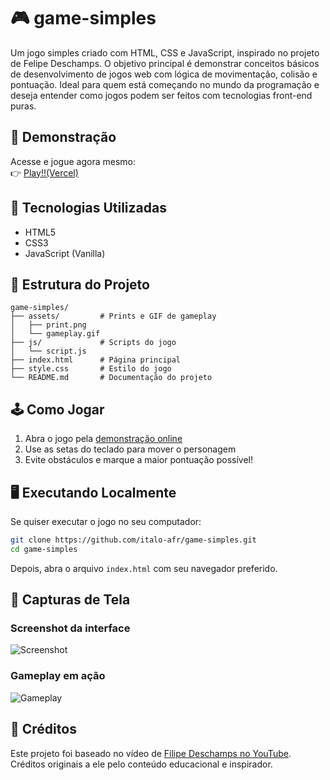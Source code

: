 # 🎮 game-simples

Um jogo simples criado com HTML, CSS e JavaScript, inspirado no projeto de Felipe Deschamps. O objetivo principal é demonstrar conceitos básicos de desenvolvimento de jogos web com lógica de movimentação, colisão e pontuação. Ideal para quem está começando no mundo da programação e deseja entender como jogos podem ser feitos com tecnologias front-end puras.

## 🚀 Demonstração

Acesse e jogue agora mesmo:  
👉 [Play!!(Vercel)](https://game-simples-git-main-italoafrs-projects.vercel.app/)

## 🧰 Tecnologias Utilizadas

- HTML5
- CSS3
- JavaScript (Vanilla)

## 📁 Estrutura do Projeto

```
game-simples/
├── assets/         # Prints e GIF de gameplay
│   ├── print.png
│   └── gameplay.gif
├── js/             # Scripts do jogo
│   └── script.js
├── index.html      # Página principal
├── style.css       # Estilo do jogo
└── README.md       # Documentação do projeto
```

## 🕹️ Como Jogar

1. Abra o jogo pela [demonstração online](https://game-simples-git-main-italoafrs-projects.vercel.app/)
2. Use as setas do teclado para mover o personagem
3. Evite obstáculos e marque a maior pontuação possível!

## 🖥️ Executando Localmente

Se quiser executar o jogo no seu computador:

```bash
git clone https://github.com/italo-afr/game-simples.git
cd game-simples
```

Depois, abra o arquivo `index.html` com seu navegador preferido.

## 📸 Capturas de Tela

### Screenshot da interface

![Screenshot](./assets/print.png)

### Gameplay em ação

![Gameplay](./assets/gameplay.gif)

## 🙌 Créditos

Este projeto foi baseado no vídeo de [Filipe Deschamps no YouTube](https://www.youtube.com/watch?v=0sTfIZvjYJk&ab_channel=FilipeDeschamps).  
Créditos originais a ele pelo conteúdo educacional e inspirador.
